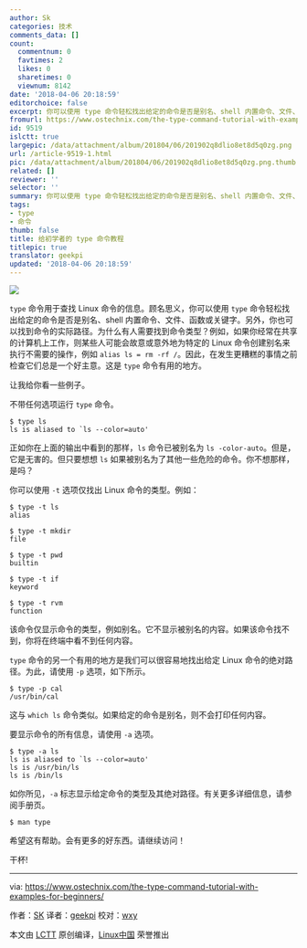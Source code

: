 ```yaml
---
author: Sk
categories: 技术
comments_data: []
count:
  commentnum: 0
  favtimes: 2
  likes: 0
  sharetimes: 0
  viewnum: 8142
date: '2018-04-06 20:18:59'
editorchoice: false
excerpt: 你可以使用 type 命令轻松找出给定的命令是否是别名、shell 内置命令、文件、函数或关键字。另外，你也可以找到命令的实际路径。
fromurl: https://www.ostechnix.com/the-type-command-tutorial-with-examples-for-beginners/
id: 9519
islctt: true
largepic: /data/attachment/album/201804/06/201902q8dlio8et8d5q0zg.png
url: /article-9519-1.html
pic: /data/attachment/album/201804/06/201902q8dlio8et8d5q0zg.png.thumb.jpg
related: []
reviewer: ''
selector: ''
summary: 你可以使用 type 命令轻松找出给定的命令是否是别名、shell 内置命令、文件、函数或关键字。另外，你也可以找到命令的实际路径。
tags:
- type
- 命令
thumb: false
title: 给初学者的 type 命令教程
titlepic: true
translator: geekpi
updated: '2018-04-06 20:18:59'
---
```


![](/data/attachment/album/201804/06/201902q8dlio8et8d5q0zg.png)


`type` 命令用于查找 Linux 命令的信息。顾名思义，你可以使用 `type` 命令轻松找出给定的命令是否是别名、shell 内置命令、文件、函数或关键字。另外，你也可以找到命令的实际路径。为什么有人需要找到命令类型？例如，如果你经常在共享的计算机上工作，则某些人可能会故意或意外地为特定的 Linux 命令创建别名来执行不需要的操作，例如 `alias ls = rm -rf /`。因此，在发生更糟糕的事情之前检查它们总是一个好主意。这是 `type` 命令有用的地方。


让我给你看一些例子。


不带任何选项运行 `type` 命令。



```
$ type ls
ls is aliased to `ls --color=auto'

```

正如你在上面的输出中看到的那样，`ls` 命令已被别名为 `ls -color-auto`。但是，它是无害的。但只要想想 `ls` 如果被别名为了其他一些危险的命令。你不想那样，是吗？


你可以使用 `-t` 选项仅找出 Linux 命令的类型。例如：



```
$ type -t ls
alias

$ type -t mkdir
file

$ type -t pwd
builtin

$ type -t if
keyword

$ type -t rvm
function

```

该命令仅显示命令的类型，例如别名。它不显示被别名的内容。如果该命令找不到，你将在终端中看不到任何内容。


`type` 命令的另一个有用的地方是我们可以很容易地找出给定 Linux 命令的绝对路径。为此，请使用 `-p` 选项，如下所示。



```
$ type -p cal
/usr/bin/cal

```

这与 `which ls` 命令类似。如果给定的命令是别名，则不会打印任何内容。


要显示命令的所有信息，请使用 `-a` 选项。



```
$ type -a ls
ls is aliased to `ls --color=auto'
ls is /usr/bin/ls
ls is /bin/ls

```

如你所见，`-a` 标志显示给定命令的类型及其绝对路径。有关更多详细信息，请参阅手册页。



```
$ man type

```

希望这有帮助。会有更多的好东西。请继续访问！


干杯!




---


via: <https://www.ostechnix.com/the-type-command-tutorial-with-examples-for-beginners/>


作者：[SK](https://www.ostechnix.com/author/sk/) 译者：[geekpi](https://github.com/geekpi) 校对：[wxy](https://github.com/wxy)


本文由 [LCTT](https://github.com/LCTT/TranslateProject) 原创编译，[Linux中国](https://linux.cn/) 荣誉推出